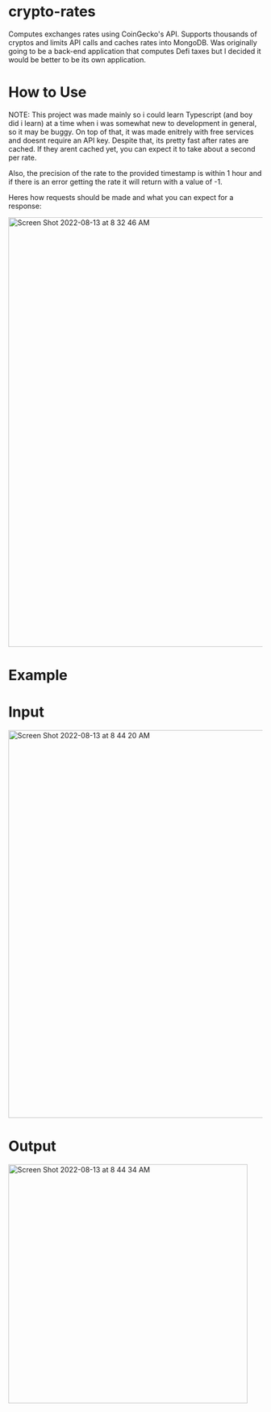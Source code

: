 # crypto-rates
Computes exchanges rates using CoinGecko's API. Supports thousands of cryptos and limits API calls and caches rates into MongoDB. Was originally going to be a back-end application that computes Defi taxes but I decided it would be better to be its own application.
# How to Use
NOTE: This project was made mainly so i could learn Typescript (and boy did i learn) at a time when i was somewhat new to development in general, so it may be buggy. On top of that, it was made enitrely with free services and doesnt require an API key. Despite that, its pretty fast after rates are cached. If they arent cached yet, you can expect it to take about a second per rate.

Also, the precision of the rate to the provided timestamp is within 1 hour and if there is an error getting the rate it will return with a value of -1.

Heres how requests should be made and what you can expect for a response:

<img width="852" alt="Screen Shot 2022-08-13 at 8 32 46 AM" src="https://user-images.githubusercontent.com/91311589/184496424-72a09e13-706f-4aef-8cf3-1ed7a48e534c.png">


# Example

# Input

<img width="769" alt="Screen Shot 2022-08-13 at 8 44 20 AM" src="https://user-images.githubusercontent.com/91311589/184496885-fcea84a5-2a6c-4253-8d57-b4a97c4eb6ca.png">

# Output

<img width="474" alt="Screen Shot 2022-08-13 at 8 44 34 AM" src="https://user-images.githubusercontent.com/91311589/184496895-ae1d1a8b-0f4e-43dd-bb41-e51811355885.png">
